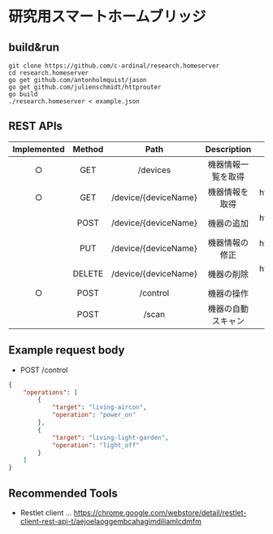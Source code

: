 # 研究用スマートホームブリッジ

## build&run
```
git clone https://github.com/c-ardinal/research.homeserver
cd research.homeserver
go get github.com/antonholmquist/jason
go get github.com/julienschmidt/httprouter
go build
./research.homeserver < example.json
```

## REST APIs
|Implemented|Method|Path|Description|Example URL|
|:---------:|:----:|:--:|:---------:|:-----:|
|○| GET  |/devices            |機器情報一覧を取得|http://localhost:8080/devices|
|○| GET  |/device/{deviceName}|機器情報を取得|http://localhost:8080/device/living-aircon|
|  | POST |/device/{deviceName}|機器の追加|http://localhost:8080/device/living-aircon|
|  | PUT  |/device/{deviceName}|機器情報の修正|http://localhost:8080/device/living-aircon|
|  |DELETE|/device/{deviceName}|機器の削除|http://localhost:8080/device/living-aircon|
|○| POST |/control            |機器の操作|http://localhost:8080/control|
|  | POST |/scan               |機器の自動スキャン|http://localhost:8080/scan|

## Example request body
 - POST /control
 ```json
 {
     "operations": [
         {
             "target": "living-aircon",
             "operation": "power_on"
         },
         {
             "target": "living-light-garden",
             "operation": "light_off"
         }
     ]
 }
 ```

## Recommended Tools
 - Restlet client ... https://chrome.google.com/webstore/detail/restlet-client-rest-api-t/aejoelaoggembcahagimdiliamlcdmfm
